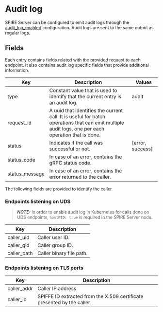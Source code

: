 # Audit log

SPIRE Server can be configured to emit audit logs through the [audit_log_enabled](spire_server.md#server-configuration-file) configuration. Audit logs are sent to the same output as regular logs.

## Fields

Each entry contains fields related with the provided request to each endpoint. It also contains audit log specific fields that provide additional information.

| Key            | Description                                                                                                                                        | Values           |
|----------------|----------------------------------------------------------------------------------------------------------------------------------------------------|------------------|
| type           | Constant value that is used to identify that the current entry is an audit log.                                                                    | audit            |
| request_id     | A uuid that identifies the current call. It is useful for batch operations that can emit multiple audit logs, one per each operation that is done. |                  |
| status         | Indicates if the call was successful or not.                                                                                                       | [error, success] |
| status_code    | In case of an error, contains the gRPC status code.                                                                                                |                  |
| status_message | In case of an error, contains the error returned to the caller.                                                                                    |                  |

The following fields are provided to identify the caller.

### Endpoints listening on UDS

> **_NOTE:_**  In order to enable audit log in Kubernetes for calls done on UDS endpoints, `hostPID: true` is required in the SPIRE Server node.

| Key         | Description              |
|-------------|--------------------------|
| caller_uid  | Caller user ID.          |
| caller_gid  | Caller group ID.         |
| caller_path | Caller binary file path. |

### Endpoints listening on TLS ports

| Key         | Description                                                                   |
|-------------|-------------------------------------------------------------------------------|
| caller_addr | Caller IP address.                                                            |
| caller_id   | SPIFFE ID extracted from the X.509 certificate presented by the caller.       |
